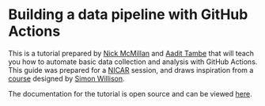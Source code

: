 # Building a data pipeline with GitHub Actions

This is a tutorial prepared by [Nick McMillan](https://www.nickmcmillan.com/) and [Aadit Tambe](https://aadittambe.com/) that will teach you how to automate basic data collection and analysis with GitHub Actions. This guide was prepared for a [NICAR](https://www.ire.org/training/conferences/nicar-2022/) session, and draws inspiration from a [course](https://docs.google.com/document/u/0/d/1TCatZP5gQNfFjZJ5M77wMlf9u_05Z3BZnjp6t1SA6UU/mobilebasic#h.9d9m67inr5k4) designed by [Simon Willison](simonwillison.net).

The documentation for the tutorial is open source and can be viewed [here](https://actions-pipeline.readthedocs.io/en/latest/).
